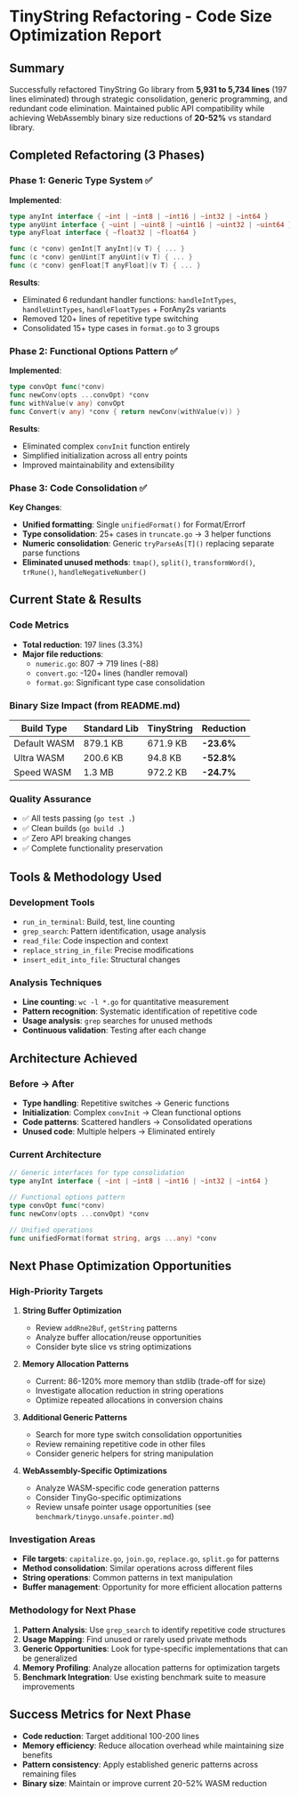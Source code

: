 # TinyString Refactoring - Code Size Optimization Report

## Summary

Successfully refactored TinyString Go library from **5,931 to 5,734 lines** (197 lines eliminated) through strategic consolidation, generic programming, and redundant code elimination. Maintained public API compatibility while achieving WebAssembly binary size reductions of **20-52%** vs standard library.

## Completed Refactoring (3 Phases)

### Phase 1: Generic Type System ✅
**Implemented**:
```go
type anyInt interface { ~int | ~int8 | ~int16 | ~int32 | ~int64 }
type anyUint interface { ~uint | ~uint8 | ~uint16 | ~uint32 | ~uint64 }
type anyFloat interface { ~float32 | ~float64 }

func (c *conv) genInt[T anyInt](v T) { ... }
func (c *conv) genUint[T anyUint](v T) { ... }
func (c *conv) genFloat[T anyFloat](v T) { ... }
```

**Results**:
- Eliminated 6 redundant handler functions: `handleIntTypes`, `handleUintTypes`, `handleFloatTypes` + ForAny2s variants
- Removed 120+ lines of repetitive type switching
- Consolidated 15+ type cases in `format.go` to 3 groups

### Phase 2: Functional Options Pattern ✅
**Implemented**:
```go
type convOpt func(*conv)
func newConv(opts ...convOpt) *conv
func withValue(v any) convOpt
func Convert(v any) *conv { return newConv(withValue(v)) }
```

**Results**:
- Eliminated complex `convInit` function entirely
- Simplified initialization across all entry points
- Improved maintainability and extensibility

### Phase 3: Code Consolidation ✅
**Key Changes**:
- **Unified formatting**: Single `unifiedFormat()` for Format/Errorf
- **Type consolidation**: 25+ cases in `truncate.go` → 3 helper functions  
- **Numeric consolidation**: Generic `tryParseAs[T]()` replacing separate parse functions
- **Eliminated unused methods**: `tmap()`, `split()`, `transformWord()`, `trRune()`, `handleNegativeNumber()`

## Current State & Results

### Code Metrics
- **Total reduction**: 197 lines (3.3%)
- **Major file reductions**:
  - `numeric.go`: 807 → 719 lines (-88)
  - `convert.go`: -120+ lines (handler removal)
  - `format.go`: Significant type case consolidation

### Binary Size Impact (from README.md)
| Build Type | Standard Lib | TinyString | Reduction |
|------------|-------------|------------|-----------|
| Default WASM | 879.1 KB | 671.9 KB | **-23.6%** |
| Ultra WASM | 200.6 KB | 94.8 KB | **-52.8%** |
| Speed WASM | 1.3 MB | 972.2 KB | **-24.7%** |

### Quality Assurance
- ✅ All tests passing (`go test .`)
- ✅ Clean builds (`go build .`)
- ✅ Zero API breaking changes
- ✅ Complete functionality preservation

## Tools & Methodology Used

### Development Tools
- `run_in_terminal`: Build, test, line counting
- `grep_search`: Pattern identification, usage analysis
- `read_file`: Code inspection and context
- `replace_string_in_file`: Precise modifications
- `insert_edit_into_file`: Structural changes

### Analysis Techniques
- **Line counting**: `wc -l *.go` for quantitative measurement
- **Pattern recognition**: Systematic identification of repetitive code
- **Usage analysis**: `grep` searches for unused methods
- **Continuous validation**: Testing after each change

## Architecture Achieved

### Before → After
- **Type handling**: Repetitive switches → Generic functions
- **Initialization**: Complex `convInit` → Clean functional options
- **Code patterns**: Scattered handlers → Consolidated operations
- **Unused code**: Multiple helpers → Eliminated entirely

### Current Architecture
```go
// Generic interfaces for type consolidation
type anyInt interface { ~int | ~int8 | ~int16 | ~int32 | ~int64 }

// Functional options pattern
type convOpt func(*conv)
func newConv(opts ...convOpt) *conv

// Unified operations
func unifiedFormat(format string, args ...any) *conv
```

## Next Phase Optimization Opportunities

### High-Priority Targets
1. **String Buffer Optimization**
   - Review `addRne2Buf`, `getString` patterns
   - Analyze buffer allocation/reuse opportunities
   - Consider byte slice vs string optimizations

2. **Memory Allocation Patterns**
   - Current: 86-120% more memory than stdlib (trade-off for size)
   - Investigate allocation reduction in string operations
   - Optimize repeated allocations in conversion chains

3. **Additional Generic Patterns**
   - Search for more type switch consolidation opportunities
   - Review remaining repetitive code in other files
   - Consider generic helpers for string manipulation

4. **WebAssembly-Specific Optimizations**
   - Analyze WASM-specific code generation patterns
   - Consider TinyGo-specific optimizations
   - Review unsafe pointer usage opportunities (see `benchmark/tinygo.unsafe.pointer.md`)

### Investigation Areas
- **File targets**: `capitalize.go`, `join.go`, `replace.go`, `split.go` for patterns
- **Method consolidation**: Similar operations across different files
- **String operations**: Common patterns in text manipulation
- **Buffer management**: Opportunity for more efficient allocation patterns

### Methodology for Next Phase
1. **Pattern Analysis**: Use `grep_search` to identify repetitive code structures
2. **Usage Mapping**: Find unused or rarely used private methods
3. **Generic Opportunities**: Look for type-specific implementations that can be generalized
4. **Memory Profiling**: Analyze allocation patterns for optimization targets
5. **Benchmark Integration**: Use existing benchmark suite to measure improvements

## Success Metrics for Next Phase
- **Code reduction**: Target additional 100-200 lines
- **Memory efficiency**: Reduce allocation overhead while maintaining size benefits
- **Pattern consistency**: Apply established generic patterns across remaining files
- **Binary size**: Maintain or improve current 20-52% WASM reduction

